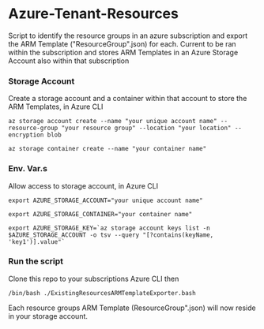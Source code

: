 # Azure-Tenant-Resources
Script to identify the resource groups in an azure subscription and export the ARM Template ("ResourceGroup".json) for each. Current to be ran within the subscription and stores ARM Templates in an Azure Storage Account also within that subscription

### Storage Account
Create a storage account and a container within that account to store the ARM Templates, in Azure CLI
```
az storage account create --name "your unique account name" --resource-group "your resource group" --location "your location" --encryption blob
```
```
az storage container create --name "your container name"
```

### Env. Var.s
Allow access to storage account, in Azure CLI
```
export AZURE_STORAGE_ACCOUNT="your unique account name"
```
```
export AZURE_STORAGE_CONTAINER="your container name"
```
```
export AZURE_STORAGE_KEY=`az storage account keys list -n $AZURE_STORAGE_ACCOUNT -o tsv --query "[?contains(keyName, 'key1')].value"`
```

### Run the script
Clone this repo to your subscriptions Azure CLI then
```
/bin/bash ./ExistingResourcesARMTemplateExporter.bash
```
Each resource groups ARM Template (ResourceGroup".json) will now reside in your storage account.
